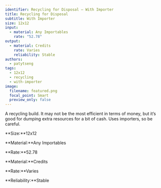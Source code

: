 ```yaml
---
identifier: Recycling for Disposal – With Importer
title: Recycling for Disposal
subtitle: With Importer
size: 12x12
input:
  - material: Any Importables
    rate: "52.78"
output:
  - material: Credits
    rate: Varies
    reliability: Stable
authors:
  - patytseng
tags:
  - 12x12
  - recycling
  - with-importer
image:
  filename: featured.png
  focal_point: Smart
  preview_only: false
---
```

A recycling build. It may not be the most efficient in terms of money, but it’s good for dumping extra resources for a bit of cash. Uses importers, so be careful.

**Size:**12x12

**Material:**Any Importables

**Rate:**52.78

**Material:**Credits

**Rate:**Varies

**Reliability:**Stable